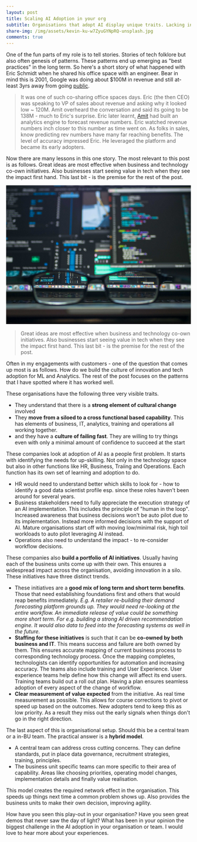 ```yaml
---
layout: post
title: Scaling AI Adoption in your org
subtitle: Organisations that adopt AI display unique traits. Lacking in these traits diminish prospects of wide scale adoption. Ever wondered why the amazing demo you say 3months back still isn't in front of of your customers? Here are some thoughts on the common traits that I get to see where this actually does work very well.
share-img: /img/assets/kevin-ku-w7ZyuGYNpRQ-unsplash.jpg
comments: true
---
```


One of the fun parts of my role is to tell stories. Stories of tech folklore but also often genesis of patterns. These patterns end up emerging as "best practices" in the long term. So here's a short story of what happened with Eric Schmidt when he shared his office space with an engineer. Bear in mind this is 2001, Google was doing about $100M in revenue and still at-least 3yrs away from going [public](https://www.google.com/intl/en/about/our-story/). 

> It was one of such co-sharing office spaces days. Eric (the then CEO) was speaking to VP of sales about revenue and asking why it looked low ~ 120M. Amit overheard the conversation and said its going to be 138M - much to Eric's surprise. Eric later learnt, [Amit](https://www.linkedin.com/in/amit-singhal-09723574/) had built an analytics engine to forecast revenue numbers. Eric watched revenue numbers inch closer to this number as time went on. As folks in sales, know predicting rev numbers have many far reaching benefits. The level of accuracy impressed Eric. He leveraged the platform and became its early adopters.

Now there are many lessons in this one story. The most relevant to this post is as follows. Great ideas are most effective when business and technology co-own initiatives. Also businesses start seeing value in  tech when they see the impact first hand. This last bit - is the premise for the rest of the post. 

![Scaling AI Adoption in your org](/img/assets/kevin-ku-w7ZyuGYNpRQ-unsplash.jpg)

> Great ideas are most effective when business and technology co-own initiatives. Also businesses start seeing value in  tech when they see the impact first hand. This last bit - is the premise for the rest of the post. 

Often in my engagements with customers - one of the question that comes up most is as follows. How do we build the culture of innovation and tech adoption for ML and Analytics. The rest of the post focuses on the patterns that I have spotted where it has worked well. 

These organisations have the following three very visible traits.
- They understand that there is a **strong element of cultural change** involved
- They **move from a siloed to a cross functional based capability**. This has elements of business, IT, analytics, training and operations all working together.
- and they have a **culture of failing fast**. They are willing to try things even with only a minimal amount of confidence to succeed at the start

These companies look at adoption of AI as a people first problem. It starts with identifying the needs for up-skilling. Not only in the technology space but also in other functions like HR, Business, Traiing and Operations. Each function has its own set of learning and adoption to do.
- HR would need to understand better which skills to look for - how to identify a good data scientist profile esp. since these roles haven't been around for several years. 
- Business stakeholders need to fully appreciate the execution strategy of an AI implementation. This includes the principle of "human in the loop". Increased awareness that business decisions won't be auto pilot due to its implementation. Instead more informed decisions with the support of AI. Mature organisations start off with moving low/minimal risk, high toil workloads to auto pilot leveraging AI instead.
- Operations also need to understand the impact - to re-consider workflow decisions.

These companies also **build a portfolio of AI initiatives**. Usually having each of the business units come up with their own. This ensures a widespread impact across the organisation, avoiding innovation in a silo. These initiatives have three distinct trends.
- These initiatives are a **good mix of long term and short term benefits**. Those that need establishing foundations first and others that would reap benefits immediately. _E.g. A retailer re-building their demand forecasting platform grounds up. They would need re-looking at the entire workflow. An immediate release of value could be something more short term. For e.g. building a strong AI driven recommendation engine. It would also data to feed into the forecasting systems as well in the future._
- **Staffing for these initiatives** is such that it can be **co-owned by both business and IT**. This means  success and failure are both owned by them. This ensures accurate mapping of current business process to corresponding technology process. Once the mapping completes, technologists can identify opportunities for automation and increasing accuracy. The teams also include training and User Experience. User experience teams help define how this change will affect its end users. Training teams build out a roll out plan. Having a plan ensures seamless adoption of every aspect of the change of workflow. 
- **Clear measurement of value expected** from the initiative. As real time measurement as possible. This allows for course corrections to pivot or speed up based on the outcomes. New adopters tend to keep this as low priority. As a result they miss out the early signals when things don't go in the right direction. 

The last aspect of this is organisational setup. Should this be a central team or a in-BU team. The practical answer is a **hybrid model**. 
- A central team can address cross cutting concerns. They can define standards, put in place data governance, recruitment strategies, training, principles. 
- The business unit specific teams can more specific to their area of capability. Areas like choosing  priorities, operating model changes, implementation details and finally value realisation. 

This model creates the required network effect in the organisation. This speeds up things next time a common problem  shows up. Also provides the business units to make their own decision, improving agility.

How have you seen this play-out in your organisation? Have you seen great demos that never saw the day of light? What has been in your opinion the biggest challenge in the AI adoption in your organisation or team. I would love to hear more about your experiences.